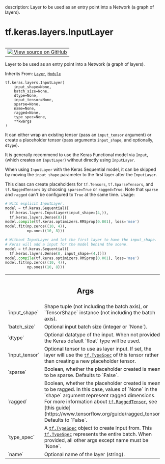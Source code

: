 description: Layer to be used as an entry point into a Network (a graph of layers).

<div itemscope itemtype="http://developers.google.com/ReferenceObject">
<meta itemprop="name" content="tf.keras.layers.InputLayer" />
<meta itemprop="path" content="Stable" />
<meta itemprop="property" content="__init__"/>
</div>

# tf.keras.layers.InputLayer

<!-- Insert buttons and diff -->

<table class="tfo-notebook-buttons tfo-api nocontent" align="left">
<td>
  <a target="_blank" href="https://github.com/keras-team/keras/tree/v2.15.0/keras/engine/input_layer.py#L43-L292">
    <img src="https://www.tensorflow.org/images/GitHub-Mark-32px.png" />
    View source on GitHub
  </a>
</td>
</table>



Layer to be used as an entry point into a Network (a graph of layers).

Inherits From: [`Layer`](../../../tf/keras/layers/Layer.md), [`Module`](../../../tf/Module.md)

<pre class="devsite-click-to-copy prettyprint lang-py tfo-signature-link">
<code>tf.keras.layers.InputLayer(
    input_shape=None,
    batch_size=None,
    dtype=None,
    input_tensor=None,
    sparse=None,
    name=None,
    ragged=None,
    type_spec=None,
    **kwargs
)
</code></pre>



<!-- Placeholder for "Used in" -->

It can either wrap an existing tensor (pass an `input_tensor` argument)
or create a placeholder tensor (pass arguments `input_shape`, and
optionally, `dtype`).

It is generally recommend to use the Keras Functional model via `Input`,
(which creates an `InputLayer`) without directly using `InputLayer`.

When using `InputLayer` with the Keras Sequential model, it can be skipped
by moving the `input_shape` parameter to the first layer after the
`InputLayer`.

This class can create placeholders for `tf.Tensors`, `tf.SparseTensors`, and
`tf.RaggedTensors` by choosing `sparse=True` or `ragged=True`. Note that
`sparse` and `ragged` can't be configured to `True` at the same time.
Usage:

```python
# With explicit InputLayer.
model = tf.keras.Sequential([
  tf.keras.layers.InputLayer(input_shape=(4,)),
  tf.keras.layers.Dense(8)])
model.compile(tf.keras.optimizers.RMSprop(0.001), loss='mse')
model.fit(np.zeros((10, 4)),
          np.ones((10, 8)))

# Without InputLayer and let the first layer to have the input_shape.
# Keras will add a input for the model behind the scene.
model = tf.keras.Sequential([
  tf.keras.layers.Dense(8, input_shape=(4,))])
model.compile(tf.keras.optimizers.RMSprop(0.001), loss='mse')
model.fit(np.zeros((10, 4)),
          np.ones((10, 8)))
```

<!-- Tabular view -->
 <table class="responsive fixed orange">
<colgroup><col width="214px"><col></colgroup>
<tr><th colspan="2"><h2 class="add-link">Args</h2></th></tr>

<tr>
<td>
`input_shape`<a id="input_shape"></a>
</td>
<td>
Shape tuple (not including the batch axis), or
`TensorShape` instance (not including the batch axis).
</td>
</tr><tr>
<td>
`batch_size`<a id="batch_size"></a>
</td>
<td>
Optional input batch size (integer or `None`).
</td>
</tr><tr>
<td>
`dtype`<a id="dtype"></a>
</td>
<td>
Optional datatype of the input. When not provided, the Keras
default `float` type will be used.
</td>
</tr><tr>
<td>
`input_tensor`<a id="input_tensor"></a>
</td>
<td>
Optional tensor to use as layer input. If set, the layer
will use the <a href="../../../tf/TypeSpec.md"><code>tf.TypeSpec</code></a> of this tensor rather
than creating a new placeholder tensor.
</td>
</tr><tr>
<td>
`sparse`<a id="sparse"></a>
</td>
<td>
Boolean, whether the placeholder created is meant to be sparse.
Defaults to `False`.
</td>
</tr><tr>
<td>
`ragged`<a id="ragged"></a>
</td>
<td>
Boolean, whether the placeholder created is meant to be ragged.
In this case, values of `None` in the `shape` argument represent
ragged dimensions. For more information about <a href="../../../tf/RaggedTensor.md"><code>tf.RaggedTensor</code></a>, see
[this guide](https://www.tensorflow.org/guide/ragged_tensor).
Defaults to `False`.
</td>
</tr><tr>
<td>
`type_spec`<a id="type_spec"></a>
</td>
<td>
A <a href="../../../tf/TypeSpec.md"><code>tf.TypeSpec</code></a> object to create Input from. This
<a href="../../../tf/TypeSpec.md"><code>tf.TypeSpec</code></a> represents the entire batch. When provided, all other
args except name must be `None`.
</td>
</tr><tr>
<td>
`name`<a id="name"></a>
</td>
<td>
Optional name of the layer (string).
</td>
</tr>
</table>



